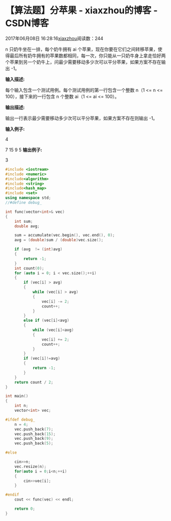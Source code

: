 # 【算法题】分苹果 - xiaxzhou的博客 - CSDN博客





2017年06月08日 16:28:16[xiaxzhou](https://me.csdn.net/xiaxzhou)阅读数：244








> 
n 只奶牛坐在一排，每个奶牛拥有 ai 个苹果，现在你要在它们之间转移苹果，使得最后所有奶牛拥有的苹果数都相同，每一次，你只能从一只奶牛身上拿走恰好两个苹果到另一个奶牛上，问最少需要移动多少次可以平分苹果，如果方案不存在输出 -1。 

**输入描述:**

  每个输入包含一个测试用例。每个测试用例的第一行包含一个整数 n（1 <= n <= 100），接下来的一行包含 n 个整数 ai（1 <= ai <= 100）。

**输出描述:**

  输出一行表示最少需要移动多少次可以平分苹果，如果方案不存在则输出 -1。

**输入例子:**

  4 

  7 15 9 5
**输出例子:**

  3

```cpp
#include <iostream>
#include <numeric>
#include<algorithm>
#include <string>
#include<hash_map>
#include <set>
using namespace std;
//#define debug_

int func(vector<int>& vec)
{
    int sum;
    double avg;

    sum = accumulate(vec.begin(), vec.end(), 0);
    avg = (double)sum / (double)vec.size();

    if (avg  != (int)avg)
    {
        return -1;
    }
    int count(0);
    for (auto i = 0; i < vec.size();++i)
    {
        if (vec[i] > avg)
        {
            while (vec[i] > avg)
            {
                vec[i] -= 2;
                count++;
            }
        }
        else if (vec[i]<avg)
        {
            while (vec[i]<avg)
            {
                vec[i] += 2;
                count++;
            }
        }
        if (vec[i]!=avg)
        {
            return -1;
        }
    }
    return count / 2;
}

int main()
{
    int n;
    vector<int> vec;

#ifdef debug_
    n = 4;
    vec.push_back(7);
    vec.push_back(15);
    vec.push_back(9);
    vec.push_back(5);

#else

    cin>>n;
    vec.resize(n);
    for(auto i = 0;i<n;++i)
    {
        cin>>vec[i];
    }

#endif
    cout << func(vec) << endl;

    return 0;
}
```





